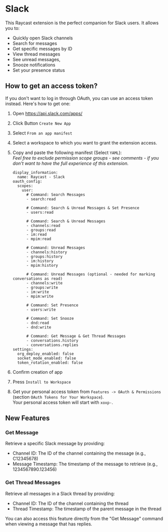 # Slack

This Raycast extension is the perfect companion for Slack users. It allows you to:

- Quickly open Slack channels
- Search for messages
- Get specific messages by ID
- View thread messages
- See unread messages,
- Snooze notifications
- Set your presence status

## How to get an access token?

If you don't want to log in through OAuth, you can use an access token instead. Here's how to get one:

1. Open https://api.slack.com/apps/
2. Click Button `Create New App`
3. Select `From an app manifest`
4. Select a workspace to which you want to grant the extension access.
5. Copy and paste the following manifest (Select `YAML`):  
   _Feel free to exclude permission scope groups - see comments - if you don't want to have the full experience of this extension._

    ```
    display_information:
      name: Raycast - Slack
    oauth_config:
      scopes:
        user:
          # Command: Search Messages
          - search:read

          # Command: Search & Unread Messages & Set Presence
          - users:read

          # Command: Search & Unread Messages
          - channels:read
          - groups:read
          - im:read
          - mpim:read

          # Command: Unread Messages
          - channels:history
          - groups:history
          - im:history
          - mpim:history

          # Command: Unread Messages (optional - needed for marking conversations as read)
          - channels:write
          - groups:write
          - im:write
          - mpim:write

          # Command: Set Presence
          - users:write

          # Command: Set Snooze
          - dnd:read
          - dnd:write
          
          # Command: Get Message & Get Thread Messages
          - conversations.history
          - conversations.replies
    settings:
      org_deploy_enabled: false
      socket_mode_enabled: false
      token_rotation_enabled: false
    ```

6. Confirm creation of app
7. Press `Install to Workspace`
8. Get your personal access token from `Features -> OAuth & Permissions` (section `OAuth Tokens for Your Workspace`).  
   Your personal access token will start with `xoxp-`.
   
## New Features

### Get Message

Retrieve a specific Slack message by providing:
- Channel ID: The ID of the channel containing the message (e.g., C12345678)
- Message Timestamp: The timestamp of the message to retrieve (e.g., 1234567890.123456)

### Get Thread Messages

Retrieve all messages in a Slack thread by providing:
- Channel ID: The ID of the channel containing the thread
- Thread Timestamp: The timestamp of the parent message in the thread

You can also access this feature directly from the "Get Message" command when viewing a message that has replies.